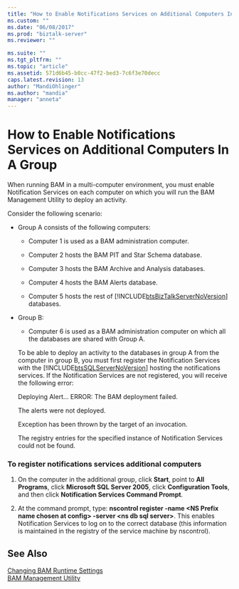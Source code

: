 ```yaml
---
title: "How to Enable Notifications Services on Additional Computers In A Group | Microsoft Docs"
ms.custom: ""
ms.date: "06/08/2017"
ms.prod: "biztalk-server"
ms.reviewer: ""

ms.suite: ""
ms.tgt_pltfrm: ""
ms.topic: "article"
ms.assetid: 571d6b45-b0cc-47f2-bed3-7c6f3e70decc
caps.latest.revision: 13
author: "MandiOhlinger"
ms.author: "mandia"
manager: "anneta"
---
```

# How to Enable Notifications Services on Additional Computers In A Group
When running BAM in a multi-computer environment, you must enable Notification Services on each computer on which you will run the BAM Management Utility to deploy an activity.  
  
 Consider the following scenario:  
  
- Group A consists of the following computers:  
  
  - Computer 1 is used as a BAM administration computer.  
  
  - Computer 2 hosts the BAM PIT and Star Schema database.  
  
  - Computer 3 hosts the BAM Archive and Analysis databases.  
  
  - Computer 4 hosts the BAM Alerts database.  
  
  - Computer 5 hosts the rest of [!INCLUDE[btsBizTalkServerNoVersion](../includes/btsbiztalkservernoversion-md.md)] databases.  
  
- Group B:  
  
  -   Computer 6 is used as a BAM administration computer on which all the databases are shared with Group A.  
  
  To be able to deploy an activity to the databases in group A from the computer in group B, you must first register the Notification Services with the [!INCLUDE[btsSQLServerNoVersion](../includes/btssqlservernoversion-md.md)] hosting the notifications services. If the Notification Services are not registered, you will receive the following error:  
  
  Deploying Alert... ERROR: The BAM deployment failed.  
  
  The alerts were not deployed.  
  
  Exception has been thrown by the target of an invocation.  
  
  The registry entries for the specified instance of Notification Services could not be found.  
  
### To register notifications services additional computers  
  
1.  On the computer in the additional group, click **Start**, point to **All Programs**, click **Microsoft SQL Server 2005**, click **Configuration Tools**, and then click **Notification Services Command Prompt**.  
  
2.  At the command prompt, type: **nscontrol register -name \<NS Prefix name chosen at config\> -server \<ns db sql server\>**. This enables Notification Services to log on to the correct database (this information is maintained in the registry of the service machine by nscontrol).  
  
## See Also  
 [Changing BAM Runtime Settings](../core/changing-bam-runtime-settings.md)   
 [BAM Management Utility](../core/bam-management-utility.md)